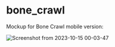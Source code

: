 # bone_crawl

Mockup for Bone Crawl mobile version: 

![Screenshot from 2023-10-15 00-03-47](https://github.com/erikamaker/bone_crawl_mobile/assets/118931925/99a427b6-87a9-4eed-8b6f-781a0de69a62)

